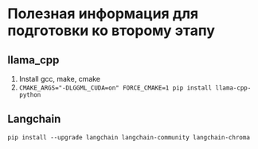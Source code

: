 # Полезная информация для подготовки ко второму этапу

## llama_cpp
1. Install gcc, make, cmake
2. `CMAKE_ARGS="-DLGGML_CUDA=on" FORCE_CMAKE=1 pip install llama-cpp-python`

## Langchain
`pip install --upgrade langchain langchain-community langchain-chroma`

